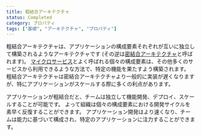 ```yaml
---
title: 粗結合アーキテクチャ
status: Completed
category: プロパティ
tags: ["基礎", "アーキテクチャ", "プロパティ"]
---
```


粗結合アーキテクチャは、アプリケーションの構成要素それぞれが互いに独立して構築されるようなアーキテクチャです
(その逆は[密結合アーキテクチャ](/ja/tightly-coupled-architectures/)と呼ばれます)。
[マイクロサービス](/ja/microservice/)とよく呼ばれる個々の構成要素は、その他多くのサービスから利用できるような方法で、特定の機能を果たすよう構築されます。
粗結合アーキテクチャは密結合アーキテクチャより一般的に実装が遅くなりますが、特にアプリケーションがスケールする際に多くの利点があります。

アプリケーションが粗結合だと、チームは独立して機能開発、デプロイ、スケールすることが可能です。
よって組織は個々の構成要素における開発サイクルを素早く反復することができます。
アプリケーション開発はより速くなり、チームは能力に基づいて構成され、特定のアプリケーションに注力することができます。
